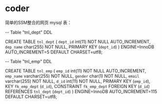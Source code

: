 # coder
简单的SSM整合的网页
mysql
表：

-- Table "tnl_dept" DDL

CREATE TABLE `tnl_dept` (
  `dept_id` int(11) NOT NULL AUTO_INCREMENT,
  `dep_name` char(255) NOT NULL,
  PRIMARY KEY (`dept_id`)
) ENGINE=InnoDB AUTO_INCREMENT=5 DEFAULT CHARSET=utf8;


-- Table "tnl_emp" DDL

CREATE TABLE `tnl_emp` (
  `emp_id` int(11) NOT NULL AUTO_INCREMENT,
  `emp_name` varchar(255) NOT NULL,
  `gender` char(1) NOT NULL,
  `email` varchar(255) NOT NULL,
  `d_id` int(11) NOT NULL,
  PRIMARY KEY (`emp_id`),
  KEY `fk_emp_dept` (`d_id`),
  CONSTRAINT `fk_emp_dept` FOREIGN KEY (`d_id`) REFERENCES `tnl_dept` (`dept_id`)
) ENGINE=InnoDB AUTO_INCREMENT=115 DEFAULT CHARSET=utf8;

